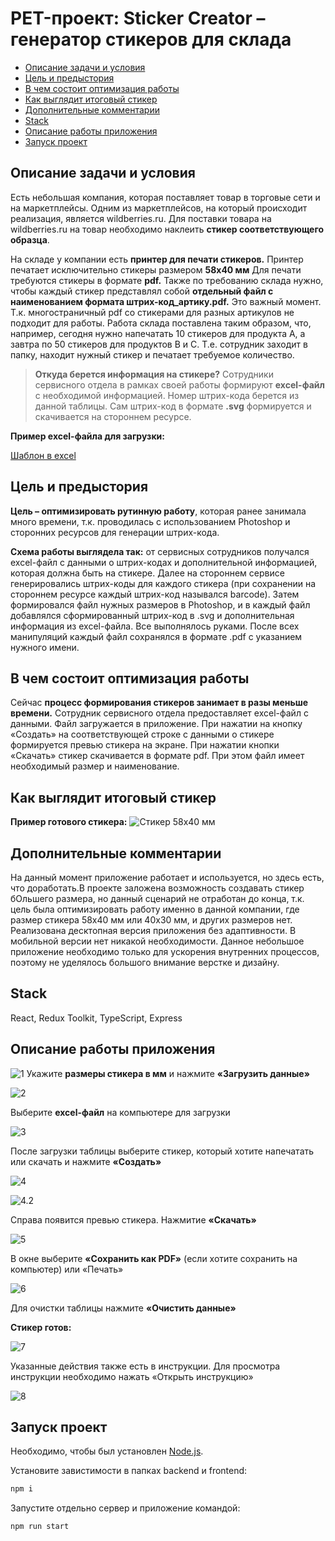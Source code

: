 # PET-проект: Sticker Creator – генератор стикеров для склада

- [Описание задачи и условия](#описание-задачи-и-условия)
- [Цель и предыстория](#цель-и-предыстория)
- [В чем состоит оптимизация работы](#в-чем-состоит-оптимизация-работы)
- [Как выглядит итоговый стикер](#как-выглядит-итоговый-стикер)
- [Дополнительные комментарии](#дополнительные-комментарии)
- [Stack](#stack)
- [Описание работы приложения](#описание-работы-приложения)
- [Запуск проект](#запуск-проект)

## Описание задачи и условия
Есть небольшая компания, которая поставляет товар в торговые сети и на маркетплейсы.
Одним из маркетплейсов, на который происходит реализация, является wildberries.ru. Для поставки товара на wildberries.ru на товар необходимо наклеить **стикер соответствующего образца**.

На складе у компании есть **принтер для печати стикеров.** Принтер печатает исключительно стикеры размером **58х40 мм** Для печати требуются стикеры в формате **pdf.** Также по требованию склада нужно, чтобы каждый стикер представлял собой **отдельный файл с наименованием формата штрих-код_артику.pdf.** Это важный момент. Т.к. многостраничный pdf cо стикерами для разных артикулов не подходит для работы. Работа склада поставлена таким образом, что, например, сегодня нужно напечатать 10 стикеров для продукта А, а завтра по 50 стикеров для продуктов B и С. Т.е. сотрудник заходит в папку, находит нужный стикер и печатает требуемое количество.

> **Откуда берется информация на стикере?**
Сотрудники сервисного отдела в рамках своей работы формируют **excel-файл** с необходимой информацией. Номер штрих-кода берется из данной таблицы. Сам штрих-код в формате **.svg** формируется и скачивается на стороннем ресурсе.

**Пример excel-файла для загрузки:**

[Шаблон в excel](https://docs.google.com/spreadsheets/d/1LBzU09qD85x45q4IvihgdesSLrIX7BG9/edit?usp=share_link&ouid=104276769782258887882&rtpof=true&sd=true)

## Цель и предыстория
**Цель – оптимизировать рутинную работу**, которая ранее занимала много времени, т.к. проводилась с использованием Photoshop и сторонних ресурсов для генерации штрих-кода.

**Схема работы выглядела так:** от сервисных сотрудников получался excel-файл с данными о штрих-кодах и дополнительной информацией, которая должна быть на стикере. Далее на стороннем сервисе генерировались штрих-коды для каждого стикера (при сохранении на стороннем ресурсе каждый штрих-код назывался barcode). Затем формировался файл нужных размеров в Photoshop, и в каждый файл добавлялся сформированный штрих-код  в .svg и дополнительная информация из excel-файла. Все выполнялось руками. После всех манипуляций каждый файл сохранялся в формате .pdf с указанием нужного имени.

## В чем состоит оптимизация работы
Сейчас **процесс формирования стикеров занимает в разы меньше времени.** Сотрудник сервисного отдела предоставляет excel-файл с данными. Файл загружается в приложение. При нажатии на кнопку «Создать» на соответствующей строке с данными о стикере формируется превью стикера на экране. При нажатии кнопки «Скачать» стикер скачивается в формате pdf. При этом файл имеет необходимый размер и наименование.

## Как выглядит итоговый стикер
**Пример готового стикера:**
![Cтикер 58х40 мм](README_static/7290000700854_P-700854-WB.jpg)

## Дополнительные комментарии
На данный момент приложение работает и используется, но здесь есть, что доработать.В проекте заложена возможность создавать стикер бОльшего размера, но данный сценарий не отработан до конца, т.к. цель была оптимизировать работу именно в данной компании, где размер стикера 58х40 мм или 40х30 мм, и других размеров нет. Реализована десктопная версия приложения без адаптивности. В мобильной версии нет никакой необходимости. Данное небольшое приложение необходимо только для ускорения внутренних процессов, поэтому не уделялось большого внимание верстке и дизайну.

## Stack
React, Redux Toolkit, TypeScript, Express

## Описание работы приложения
![1](README_static/1.JPG)
Укажите **размеры стикера в мм** и нажмите **«Загрузить данные»**

![2](README_static/2.JPG)

Выберите **excel-файл** на компьютере для загрузки

![3](README_static/3.jpg)

После загрузки таблицы выберите стикер, который хотите напечатать или скачать и нажмите **«Создать»**

![4](README_static/4.JPG)

![4.2](README_static/4.2.jpg)

Справа появится превью стикера. Нажмитие **«Скачать»**

![5](README_static/5.JPG)

В окне выберите **«Сохранить как PDF»** (если хотите сохранить на компьютер) или «Печать» 

![6](README_static/6.JPG)

Для очистки таблицы нажмите **«Очистить данные»**

**Стикер готов:**

![7](README_static/7.JPG)

Указанные действия также есть в инструкции. Для просмотра инструкции необходимо нажать «Открыть инструкцию» 

![8](README_static/8.jpg)

## Запуск проект

Необходимо, чтобы был установлен [Node.js](https://nodejs.org/en).

Установите завистимости в папках backend и frontend:
```sh
npm i
```

Запустите отдельно сервер и приложение командой:
```sh
npm run start
```
